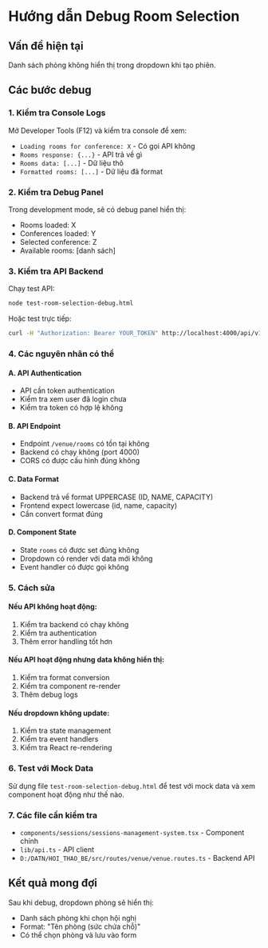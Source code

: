# Hướng dẫn Debug Room Selection

## Vấn đề hiện tại

Danh sách phòng không hiển thị trong dropdown khi tạo phiên.

## Các bước debug

### 1. Kiểm tra Console Logs

Mở Developer Tools (F12) và kiểm tra console để xem:

- `Loading rooms for conference: X` - Có gọi API không
- `Rooms response: {...}` - API trả về gì
- `Rooms data: [...]` - Dữ liệu thô
- `Formatted rooms: [...]` - Dữ liệu đã format

### 2. Kiểm tra Debug Panel

Trong development mode, sẽ có debug panel hiển thị:

- Rooms loaded: X
- Conferences loaded: Y
- Selected conference: Z
- Available rooms: [danh sách]

### 3. Kiểm tra API Backend

Chạy test API:

```bash
node test-room-selection-debug.html
```

Hoặc test trực tiếp:

```bash
curl -H "Authorization: Bearer YOUR_TOKEN" http://localhost:4000/api/v1/venue/rooms
```

### 4. Các nguyên nhân có thể

#### A. API Authentication

- API cần token authentication
- Kiểm tra xem user đã login chưa
- Kiểm tra token có hợp lệ không

#### B. API Endpoint

- Endpoint `/venue/rooms` có tồn tại không
- Backend có chạy không (port 4000)
- CORS có được cấu hình đúng không

#### C. Data Format

- Backend trả về format UPPERCASE (ID, NAME, CAPACITY)
- Frontend expect lowercase (id, name, capacity)
- Cần convert format đúng

#### D. Component State

- State `rooms` có được set đúng không
- Dropdown có render với data mới không
- Event handler có được gọi không

### 5. Cách sửa

#### Nếu API không hoạt động:

1. Kiểm tra backend có chạy không
2. Kiểm tra authentication
3. Thêm error handling tốt hơn

#### Nếu API hoạt động nhưng data không hiển thị:

1. Kiểm tra format conversion
2. Kiểm tra component re-render
3. Thêm debug logs

#### Nếu dropdown không update:

1. Kiểm tra state management
2. Kiểm tra event handlers
3. Kiểm tra React re-rendering

### 6. Test với Mock Data

Sử dụng file `test-room-selection-debug.html` để test với mock data và xem component hoạt động như thế nào.

### 7. Các file cần kiểm tra

- `components/sessions/sessions-management-system.tsx` - Component chính
- `lib/api.ts` - API client
- `D:/DATN/HOI_THAO_BE/src/routes/venue/venue.routes.ts` - Backend API

## Kết quả mong đợi

Sau khi debug, dropdown phòng sẽ hiển thị:

- Danh sách phòng khi chọn hội nghị
- Format: "Tên phòng (sức chứa chỗ)"
- Có thể chọn phòng và lưu vào form
